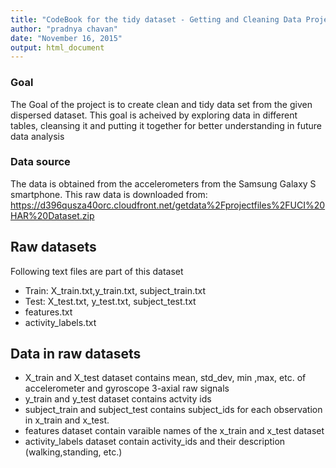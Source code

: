 ```yaml
---
title: "CodeBook for the tidy dataset - Getting and Cleaning Data Project"
author: "pradnya chavan"
date: "November 16, 2015"
output: html_document
---
```


### Goal
The Goal of the project is to create clean and tidy data set from the given dispersed dataset. This goal is acheived by exploring data in different tables, cleansing it and putting it together for better understanding in future data analysis

### Data source
The data is obtained from the accelerometers from the Samsung Galaxy S smartphone. This raw data is downloaded from: https://d396qusza40orc.cloudfront.net/getdata%2Fprojectfiles%2FUCI%20HAR%20Dataset.zip 
## Raw datasets
Following text files are part of this dataset

* Train: X_train.txt,y_train.txt, subject_train.txt
* Test: X_test.txt, y_test.txt, subject_test.txt
* features.txt
* activity_labels.txt


## Data in raw datasets

* X_train and X_test dataset contains mean, std_dev, min ,max, etc. of  accelerometer and gyroscope 3-axial raw signals
* y_train and y_test dataset contains  actvity ids
* subject_train and subject_test contains subject_ids for each observation  in x_train and x_test.
* features dataset contain varaible names of the x_train and x_test dataset
* activity_labels dataset contain activity_ids and their description (walking,standing, etc.)







